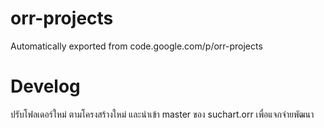 # orr-projects
Automatically exported from code.google.com/p/orr-projects
# Develog 
ปรับโฟลเดอร์ใหม่ ตามโครงสร้างใหม่ และนำเข้า master ของ suchart.orr เพื่อแจกจ่ายพัฒนา
